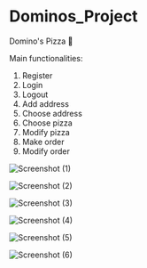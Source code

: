 # Dominos_Project
Domino's Pizza 🍕

Main functionalities:
1. Register  
2. Login  
3. Logout  
4. Add address  
5. Choose address  
6. Choose pizza  
7. Modify pizza  
8. Make order  
9. Modify order  


![Screenshot (1)](https://user-images.githubusercontent.com/32965895/113507256-08a7be80-9552-11eb-9370-b96b86e74fe6.png)

![Screenshot (2)](https://user-images.githubusercontent.com/32965895/113507328-6b995580-9552-11eb-9ade-98b6fd23dfd5.png)

![Screenshot (3)](https://user-images.githubusercontent.com/32965895/113507335-781dae00-9552-11eb-8dc1-0ed5416f1e47.png)

![Screenshot (4)](https://user-images.githubusercontent.com/32965895/113507349-8a97e780-9552-11eb-805d-a913abd369f7.png)

![Screenshot (5)](https://user-images.githubusercontent.com/32965895/113514499-b11c4980-9577-11eb-87a9-cad56e0c8456.png)

![Screenshot (6)](https://user-images.githubusercontent.com/32965895/113507358-9b485d80-9552-11eb-8d03-1dcda7feadac.png)
